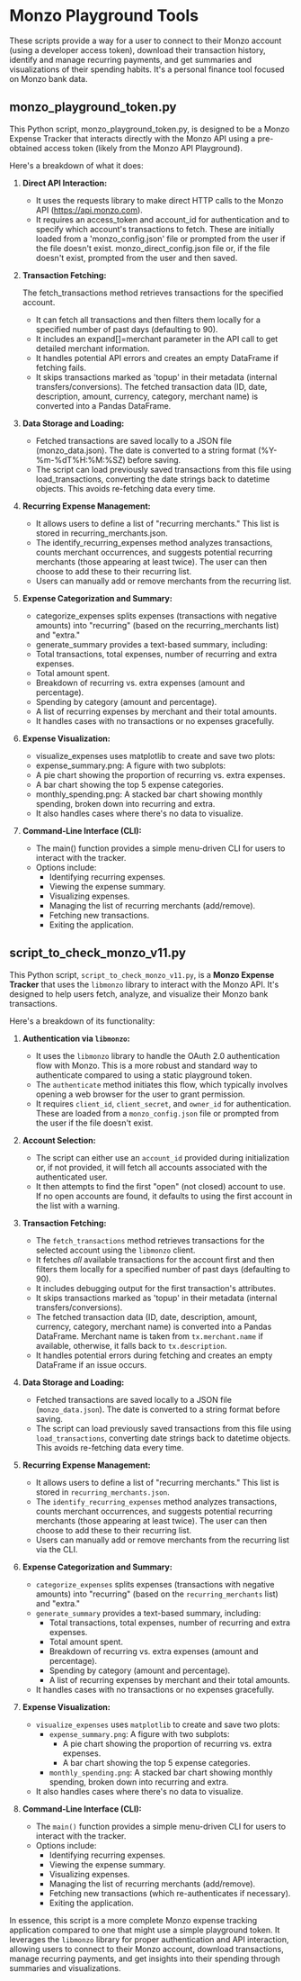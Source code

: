 # Monzo Playground Tools

These scripts provide a way for a user to connect to their Monzo account (using a developer access token), download their transaction history, identify and manage recurring payments, and get summaries and visualizations of their spending habits. It's a personal finance tool focused on Monzo bank data.

## monzo_playground_token.py

This Python script, monzo_playground_token.py, is designed to be a Monzo Expense Tracker that interacts directly with the Monzo API using a pre-obtained access token (likely from the Monzo API Playground).

Here's a breakdown of what it does:

1. **Direct API Interaction:**

    *   It uses the requests library to make direct HTTP calls to the Monzo API (https://api.monzo.com).
    * It requires an access_token and account_id for authentication and to specify which account's transactions to fetch. These are initially loaded from a 'monzo_config.json' file or prompted from the user if the file doesn't exist.
    monzo_direct_config.json file or, if the file doesn't exist, prompted from the user and then saved.
2. **Transaction Fetching:**

    The fetch_transactions method retrieves transactions for the specified account.
    * It can fetch all transactions and then filters them locally for a specified number of past days (defaulting to 90).
    * It includes an expand[]=merchant parameter in the API call to get detailed merchant information.
    * It handles potential API errors and creates an empty DataFrame if fetching fails.
    * It skips transactions marked as 'topup' in their metadata (internal transfers/conversions).
    The fetched transaction data (ID, date, description, amount, currency, category, merchant name) is converted into a Pandas DataFrame.
3. **Data Storage and Loading:**

   * Fetched transactions are saved locally to a JSON file (monzo_data.json). The date is converted to a string format (%Y-%m-%dT%H:%M:%SZ) before saving.
   * The script can load previously saved transactions from this file using load_transactions, converting the date strings back to datetime objects. This avoids re-fetching data every time.

4. **Recurring Expense Management:**

   * It allows users to define a list of "recurring merchants." This list is stored in recurring_merchants.json.
   * The identify_recurring_expenses method analyzes transactions, counts merchant occurrences, and suggests potential recurring merchants (those appearing at least twice). The user can then choose to add these to their recurring list.
   * Users can manually add or remove merchants from the recurring list.
     
5. **Expense Categorization and Summary:**

    * categorize_expenses splits expenses (transactions with negative amounts) into "recurring" (based on the recurring_merchants list) and "extra."
    * generate_summary provides a text-based summary, including:
    * Total transactions, total expenses, number of recurring and extra expenses.
    * Total amount spent.
    * Breakdown of recurring vs. extra expenses (amount and percentage).
    * Spending by category (amount and percentage).
    * A list of recurring expenses by merchant and their total amounts.
    * It handles cases with no transactions or no expenses gracefully.
6. **Expense Visualization:**

    * visualize_expenses uses matplotlib to create and save two plots:
    * expense_summary.png: A figure with two subplots:
    * A pie chart showing the proportion of recurring vs. extra expenses.
    * A bar chart showing the top 5 expense categories.
    * monthly_spending.png: A stacked bar chart showing monthly spending, broken down into recurring and extra.
    * It also handles cases where there's no data to visualize.
7. **Command-Line Interface (CLI):**

    *   The main() function provides a simple menu-driven CLI for users to interact with the tracker.
    * Options include:
        * Identifying recurring expenses.
        * Viewing the expense summary.
        * Visualizing expenses.
        * Managing the list of recurring merchants (add/remove).
        * Fetching new transactions.
        * Exiting the application.

## script_to_check_monzo_v11.py

This Python script, `script_to_check_monzo_v11.py`, is a **Monzo Expense Tracker** that uses the `libmonzo` library to interact with the Monzo API. It's designed to help users fetch, analyze, and visualize their Monzo bank transactions.

Here's a breakdown of its functionality:

1.  **Authentication via `libmonzo`:**
    *   It uses the `libmonzo` library to handle the OAuth 2.0 authentication flow with Monzo. This is a more robust and standard way to authenticate compared to using a static playground token.
    *   The `authenticate` method initiates this flow, which typically involves opening a web browser for the user to grant permission.
    *   It requires `client_id`, `client_secret`, and `owner_id` for authentication. These are loaded from a `monzo_config.json` file or prompted from the user if the file doesn't exist.

2.  **Account Selection:**
    *   The script can either use an `account_id` provided during initialization or, if not provided, it will fetch all accounts associated with the authenticated user.
    *   It then attempts to find the first "open" (not closed) account to use. If no open accounts are found, it defaults to using the first account in the list with a warning.

3.  **Transaction Fetching:**
    *   The `fetch_transactions` method retrieves transactions for the selected account using the `libmonzo` client.
    *   It fetches *all* available transactions for the account first and then filters them locally for a specified number of past days (defaulting to 90).
    *   It includes debugging output for the first transaction's attributes.
    *   It skips transactions marked as 'topup' in their metadata (internal transfers/conversions).
    *   The fetched transaction data (ID, date, description, amount, currency, category, merchant name) is converted into a Pandas DataFrame. Merchant name is taken from `tx.merchant.name` if available, otherwise, it falls back to `tx.description`.
    *   It handles potential errors during fetching and creates an empty DataFrame if an issue occurs.

4.  **Data Storage and Loading:**
    *   Fetched transactions are saved locally to a JSON file (`monzo_data.json`). The date is converted to a string format before saving.
    *   The script can load previously saved transactions from this file using `load_transactions`, converting date strings back to datetime objects. This avoids re-fetching data every time.

5.  **Recurring Expense Management:**
    *   It allows users to define a list of "recurring merchants." This list is stored in `recurring_merchants.json`.
    *   The `identify_recurring_expenses` method analyzes transactions, counts merchant occurrences, and suggests potential recurring merchants (those appearing at least twice). The user can then choose to add these to their recurring list.
    *   Users can manually add or remove merchants from the recurring list via the CLI.

6.  **Expense Categorization and Summary:**
    *   `categorize_expenses` splits expenses (transactions with negative amounts) into "recurring" (based on the `recurring_merchants` list) and "extra."
    *   `generate_summary` provides a text-based summary, including:
        *   Total transactions, total expenses, number of recurring and extra expenses.
        *   Total amount spent.
        *   Breakdown of recurring vs. extra expenses (amount and percentage).
        *   Spending by category (amount and percentage).
        *   A list of recurring expenses by merchant and their total amounts.
    *   It handles cases with no transactions or no expenses gracefully.

7.  **Expense Visualization:**
    *   `visualize_expenses` uses `matplotlib` to create and save two plots:
        *   `expense_summary.png`: A figure with two subplots:
            *   A pie chart showing the proportion of recurring vs. extra expenses.
            *   A bar chart showing the top 5 expense categories.
        *   `monthly_spending.png`: A stacked bar chart showing monthly spending, broken down into recurring and extra.
    *   It also handles cases where there's no data to visualize.

8.  **Command-Line Interface (CLI):**
    *   The `main()` function provides a simple menu-driven CLI for users to interact with the tracker.
    *   Options include:
        *   Identifying recurring expenses.
        *   Viewing the expense summary.
        *   Visualizing expenses.
        *   Managing the list of recurring merchants (add/remove).
        *   Fetching new transactions (which re-authenticates if necessary).
        *   Exiting the application.

In essence, this script is a more complete Monzo expense tracking application compared to one that might use a simple playground token. It leverages the `libmonzo` library for proper authentication and API interaction, allowing users to connect to their Monzo account, download transactions, manage recurring payments, and get insights into their spending through summaries and visualizations.

